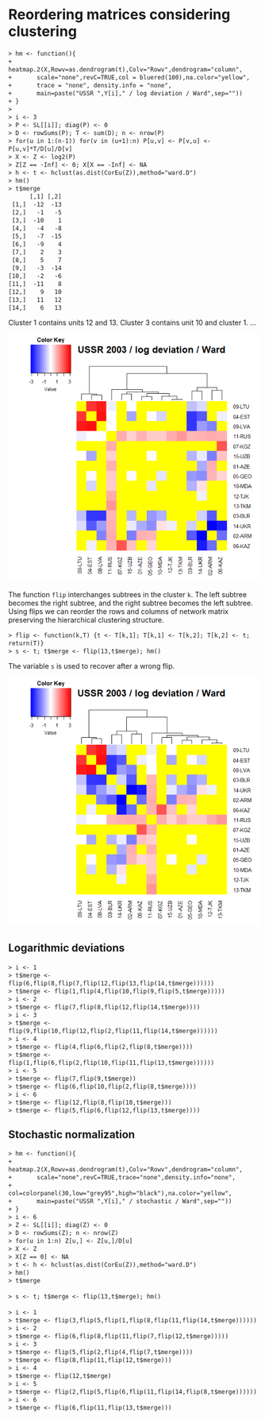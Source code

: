 # Reordering matrices considering clustering

```
> hm <- function(){
+    heatmap.2(X,Rowv=as.dendrogram(t),Colv="Rowv",dendrogram="column",
+       scale="none",revC=TRUE,col = bluered(100),na.color="yellow",
+       trace = "none", density.info = "none",
+       main=paste("USSR ",Y[i]," / log deviation / Ward",sep=""))
+ }
> 
> i <- 3
> P <- SL[[i]]; diag(P) <- 0
> D <- rowSums(P); T <- sum(D); n <- nrow(P)
> for(u in 1:(n-1)) for(v in (u+1):n) P[u,v] <- P[v,u] <- P[u,v]*T/D[u]/D[v]
> X <- Z <- log2(P)
> Z[Z == -Inf] <- 0; X[X == -Inf] <- NA 
> h <- t <- hclust(as.dist(CorEu(Z)),method="ward.D")
> hm()
> t$merge
      [,1] [,2]
 [1,]  -12  -13
 [2,]   -1   -5
 [3,]  -10    1
 [4,]   -4   -8
 [5,]   -7  -15
 [6,]   -9    4
 [7,]    2    3
 [8,]    5    7
 [9,]   -3  -14
[10,]   -2   -6
[11,]  -11    8
[12,]    9   10
[13,]   11   12
[14,]    6   13
```
Cluster 1 contains units 12 and 13. Cluster 3 contains unit 10 and cluster 1. ...

![Initial ordering](https://github.com/bavla/NormNet/blob/main/data/natalija/logdev1.png)

The function `flip` interchanges subtrees in the cluster `k`. The left subtree becomes the right subtree, and the right subtree becomes the left subtree. Using  flips we can reorder the rows and columns of network matrix preserving the hierarchical clustering structure.
```
> flip <- function(k,T) {t <- T[k,1]; T[k,1] <- T[k,2]; T[k,2] <- t; return(T)}
> s <- t; t$merge <- flip(13,t$merge); hm()
```
The variable `s` is used to recover after a wrong flip.

![After flip ordering](https://github.com/bavla/NormNet/blob/main/data/natalija/logdev2.png)

## Logarithmic deviations

```
> i <- 1
> t$merge <- flip(6,flip(8,flip(7,flip(12,flip(13,flip(14,t$merge))))))
> t$merge <- flip(1,flip(4,flip(10,flip(9,flip(5,t$merge)))))
> i <- 2
> t$merge <- flip(7,flip(8,flip(12,flip(14,t$merge))))
> i <- 3
> t$merge <- flip(9,flip(10,flip(12,flip(2,flip(11,flip(14,t$merge))))))
> i <- 4
> t$merge <- flip(4,flip(6,flip(2,flip(8,t$merge))))
> t$merge <- flip(1,flip(6,flip(2,flip(10,flip(11,flip(13,t$merge))))))
> i <- 5
> t$merge <- flip(7,flip(9,t$merge))
> t$merge <- flip(6,flip(10,flip(2,flip(8,t$merge))))
> i <- 6
> t$merge <- flip(12,flip(8,flip(10,t$merge)))
> t$merge <- flip(5,flip(6,flip(12,flip(13,t$merge))))
```

## Stochastic normalization

```
> hm <- function(){
+    heatmap.2(X,Rowv=as.dendrogram(t),Colv="Rowv",dendrogram="column",
+       scale="none",revC=TRUE,trace="none",density.info="none",
+       col=colorpanel(30,low="grey95",high="black"),na.color="yellow",      
+       main=paste("USSR ",Y[i]," / stochastic / Ward",sep=""))
+ }
> i <- 6
> Z <- SL[[i]]; diag(Z) <- 0
> D <- rowSums(Z); n <- nrow(Z)
> for(u in 1:n) Z[u,] <- Z[u,]/D[u]
> X <- Z 
> X[Z == 0] <- NA 
> t <- h <- hclust(as.dist(CorEu(Z)),method="ward.D")
> hm()
> t$merge

> s <- t; t$merge <- flip(13,t$merge); hm()

> i <- 1
> t$merge <- flip(3,flip(5,flip(1,flip(8,flip(11,flip(14,t$merge))))))
> i <- 2
> t$merge <- flip(6,flip(8,flip(11,flip(7,flip(12,t$merge)))))
> i <- 3
> t$merge <- flip(5,flip(2,flip(4,flip(7,t$merge))))
> t$merge <- flip(8,flip(11,flip(12,t$merge)))
> i <- 4
> t$merge <- flip(12,t$merge)
> i <- 5
> t$merge <- flip(2,flip(5,flip(6,flip(11,flip(14,flip(8,t$merge))))))
> i <- 6
> t$merge <- flip(6,flip(11,flip(13,t$merge)))
```

```

```
